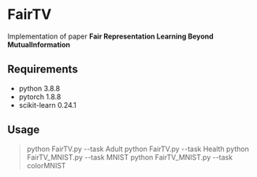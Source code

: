 # FairTV

Implementation of paper **Fair Representation Learning Beyond MutualInformation**

## Requirements

* python 3.8.8
* pytorch 1.8.8
* scikit-learn 0.24.1

## Usage

> python FairTV.py --task Adult
> python FairTV.py --task Health
> python FairTV_MNIST.py --task MNIST
> python FairTV_MNIST.py --task colorMNIST
